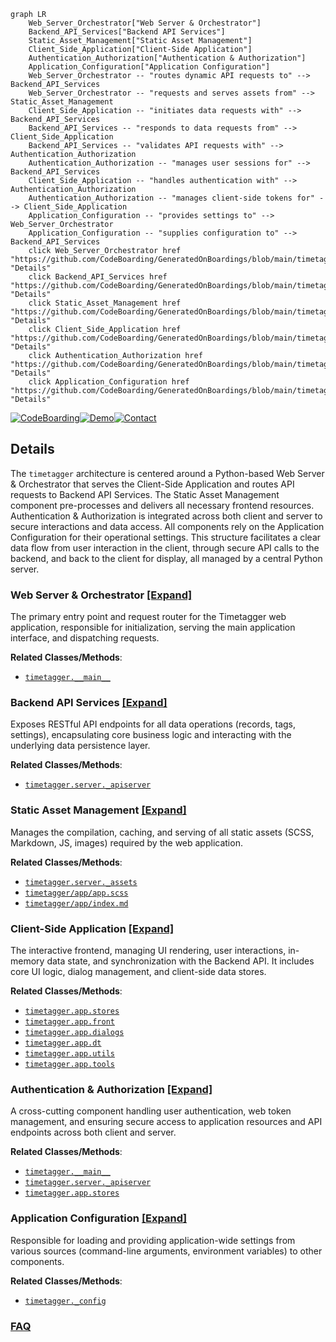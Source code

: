 ```mermaid
graph LR
    Web_Server_Orchestrator["Web Server & Orchestrator"]
    Backend_API_Services["Backend API Services"]
    Static_Asset_Management["Static Asset Management"]
    Client_Side_Application["Client-Side Application"]
    Authentication_Authorization["Authentication & Authorization"]
    Application_Configuration["Application Configuration"]
    Web_Server_Orchestrator -- "routes dynamic API requests to" --> Backend_API_Services
    Web_Server_Orchestrator -- "requests and serves assets from" --> Static_Asset_Management
    Client_Side_Application -- "initiates data requests with" --> Backend_API_Services
    Backend_API_Services -- "responds to data requests from" --> Client_Side_Application
    Backend_API_Services -- "validates API requests with" --> Authentication_Authorization
    Authentication_Authorization -- "manages user sessions for" --> Backend_API_Services
    Client_Side_Application -- "handles authentication with" --> Authentication_Authorization
    Authentication_Authorization -- "manages client-side tokens for" --> Client_Side_Application
    Application_Configuration -- "provides settings to" --> Web_Server_Orchestrator
    Application_Configuration -- "supplies configuration to" --> Backend_API_Services
    click Web_Server_Orchestrator href "https://github.com/CodeBoarding/GeneratedOnBoardings/blob/main/timetagger/Web_Server_Orchestrator.md" "Details"
    click Backend_API_Services href "https://github.com/CodeBoarding/GeneratedOnBoardings/blob/main/timetagger/Backend_API_Services.md" "Details"
    click Static_Asset_Management href "https://github.com/CodeBoarding/GeneratedOnBoardings/blob/main/timetagger/Static_Asset_Management.md" "Details"
    click Client_Side_Application href "https://github.com/CodeBoarding/GeneratedOnBoardings/blob/main/timetagger/Client_Side_Application.md" "Details"
    click Authentication_Authorization href "https://github.com/CodeBoarding/GeneratedOnBoardings/blob/main/timetagger/Authentication_Authorization.md" "Details"
    click Application_Configuration href "https://github.com/CodeBoarding/GeneratedOnBoardings/blob/main/timetagger/Application_Configuration.md" "Details"
```

[![CodeBoarding](https://img.shields.io/badge/Generated%20by-CodeBoarding-9cf?style=flat-square)](https://github.com/CodeBoarding/GeneratedOnBoardings)[![Demo](https://img.shields.io/badge/Try%20our-Demo-blue?style=flat-square)](https://www.codeboarding.org/demo)[![Contact](https://img.shields.io/badge/Contact%20us%20-%20contact@codeboarding.org-lightgrey?style=flat-square)](mailto:contact@codeboarding.org)

## Details

The `timetagger` architecture is centered around a Python-based Web Server & Orchestrator that serves the Client-Side Application and routes API requests to Backend API Services. The Static Asset Management component pre-processes and delivers all necessary frontend resources. Authentication & Authorization is integrated across both client and server to secure interactions and data access. All components rely on the Application Configuration for their operational settings. This structure facilitates a clear data flow from user interaction in the client, through secure API calls to the backend, and back to the client for display, all managed by a central Python server.

### Web Server & Orchestrator [[Expand]](./Web_Server_Orchestrator.md)
The primary entry point and request router for the Timetagger web application, responsible for initialization, serving the main application interface, and dispatching requests.


**Related Classes/Methods**:

- <a href="https://github.com/almarklein/timetagger/blob/main/timetagger/__main__.py" target="_blank" rel="noopener noreferrer">`timetagger.__main__`</a>


### Backend API Services [[Expand]](./Backend_API_Services.md)
Exposes RESTful API endpoints for all data operations (records, tags, settings), encapsulating core business logic and interacting with the underlying data persistence layer.


**Related Classes/Methods**:

- <a href="https://github.com/almarklein/timetagger/blob/main/timetagger/server/_apiserver.py" target="_blank" rel="noopener noreferrer">`timetagger.server._apiserver`</a>


### Static Asset Management [[Expand]](./Static_Asset_Management.md)
Manages the compilation, caching, and serving of all static assets (SCSS, Markdown, JS, images) required by the web application.


**Related Classes/Methods**:

- <a href="https://github.com/almarklein/timetagger/blob/main/timetagger/server/_assets.py" target="_blank" rel="noopener noreferrer">`timetagger.server._assets`</a>
- <a href="https://github.com/almarklein/timetagger/blob/main/timetagger/app/app.scss" target="_blank" rel="noopener noreferrer">`timetagger/app/app.scss`</a>
- <a href="https://github.com/almarklein/timetagger/blob/main/timetagger/app/index.md" target="_blank" rel="noopener noreferrer">`timetagger/app/index.md`</a>


### Client-Side Application [[Expand]](./Client_Side_Application.md)
The interactive frontend, managing UI rendering, user interactions, in-memory data state, and synchronization with the Backend API. It includes core UI logic, dialog management, and client-side data stores.


**Related Classes/Methods**:

- <a href="https://github.com/almarklein/timetagger/blob/main/timetagger/app/stores.py" target="_blank" rel="noopener noreferrer">`timetagger.app.stores`</a>
- <a href="https://github.com/almarklein/timetagger/blob/main/timetagger/app/front.py" target="_blank" rel="noopener noreferrer">`timetagger.app.front`</a>
- <a href="https://github.com/almarklein/timetagger/blob/main/timetagger/app/dialogs.py" target="_blank" rel="noopener noreferrer">`timetagger.app.dialogs`</a>
- <a href="https://github.com/almarklein/timetagger/blob/main/timetagger/app/dt.py" target="_blank" rel="noopener noreferrer">`timetagger.app.dt`</a>
- <a href="https://github.com/almarklein/timetagger/blob/main/timetagger/app/utils.py" target="_blank" rel="noopener noreferrer">`timetagger.app.utils`</a>
- <a href="https://github.com/almarklein/timetagger/blob/main/timetagger/app/tools.py" target="_blank" rel="noopener noreferrer">`timetagger.app.tools`</a>


### Authentication & Authorization [[Expand]](./Authentication_Authorization.md)
A cross-cutting component handling user authentication, web token management, and ensuring secure access to application resources and API endpoints across both client and server.


**Related Classes/Methods**:

- <a href="https://github.com/almarklein/timetagger/blob/main/timetagger/__main__.py" target="_blank" rel="noopener noreferrer">`timetagger.__main__`</a>
- <a href="https://github.com/almarklein/timetagger/blob/main/timetagger/server/_apiserver.py" target="_blank" rel="noopener noreferrer">`timetagger.server._apiserver`</a>
- <a href="https://github.com/almarklein/timetagger/blob/main/timetagger/app/stores.py" target="_blank" rel="noopener noreferrer">`timetagger.app.stores`</a>


### Application Configuration [[Expand]](./Application_Configuration.md)
Responsible for loading and providing application-wide settings from various sources (command-line arguments, environment variables) to other components.


**Related Classes/Methods**:

- <a href="https://github.com/almarklein/timetagger/blob/main/timetagger/_config.py" target="_blank" rel="noopener noreferrer">`timetagger._config`</a>




### [FAQ](https://github.com/CodeBoarding/GeneratedOnBoardings/tree/main?tab=readme-ov-file#faq)